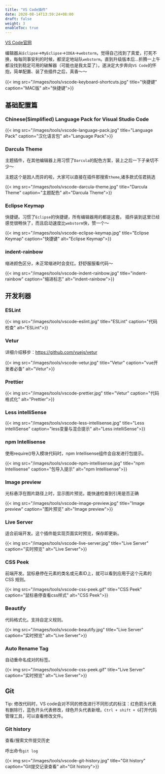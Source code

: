 ```yaml
---
title: "VS Code插件"
date: 2020-08-14T13:59:24+08:00
draft: false
weight: 3
enableToc: true
---
```


[VS Code官网](https://code.visualstudio.com/)

编辑器从`Eclipse`->`MyEclipse`->`IDEA`->`webstorm`，觉得自己找到了真爱，打死不换，每每同事安利的时候，都坚定地站队`webstorm`。直到升级版本后...折腾一上午都没找到稳定可用的破解器（可能也是我太菜了）。遂决定大步奔向`VS Code`的怀抱，简单配置、装了些插件之后，真香～～

{{< img src="/images/tools/vscode-keyboard-shortcuts.jpg" title="快捷键" caption="MAC版" alt="快捷键">}}

## 基础配置篇

### Chinese(Simplified) Language Pack for Visual Studio Code

{{< img src="/images/tools/vscode-language-pack.jpg" title="Language Pack" caption="汉化语言包" alt="Language Pack">}}

### Darcula Theme

主题插件，在其他编辑器上用习惯了`Darcula`的配色方案，装上之后一下子亲切不少～ 

主题这个是因人而异的啦，大家可以直接在插件那搜索`theme`,诸多款式任君挑选

{{< img src="/images/tools/vscode-darcula-theme.jpg" title="Darcula Theme" caption="主题配色" alt="Darcula Theme">}}

### Eclipse Keymap

快捷键。习惯了`Eclipse`的快捷键，所有编辑器用的都是这套。
插件装到这里已经感觉很畅快了，而且启动速度比`webstorm`快，赞一个～

{{< img src="/images/tools/vscode-eclipse-keymap.jpg" title="Eclipse Keymap" caption="快捷键" alt="Eclipse Keymap">}}

### indent-rainbow

缩进颜色区分，未正常缩进时会变红。舒舒服服看代码～

{{< img src="/images/tools/vscode-indent-rainbow.jpg" title="indent-rainbow" caption="缩进标志" alt="indent-rainbow">}}


## 开发利器

### ESLint

{{< img src="/images/tools/vscode-eslint.jpg" title="ESLint" caption="代码检查" alt="ESLint">}}

### Vetur

详细介绍移步：https://github.com/vuejs/vetur

{{< img src="/images/tools/vscode-vetur.jpg" title="Vetur" caption="vue开发者必备" alt="Vetur">}}

### Prettier

{{< img src="/images/tools/vscode-prettier.jpg" title="Vetur" caption="代码格式化" alt="Prettier">}}

### Less intelliSense

{{< img src="/images/tools/vscode-less-intellisense.jpg" title="Less intelliSense" caption="less变量与混合提示" alt="Less intelliSense">}}

### npm Intellisense

使用require()导入模块代码时，npm Intellisense组件会自发进行包提示。

{{< img src="/images/tools/vscode-npm-intellisense.jpg" title="npm Intellisense" caption="包导入提示" alt="npm Intellisense">}}

### Image preview

光标悬浮在图片路径上时，显示图片预览。能快速检查到引用是否正确

{{< img src="/images/tools/vscode-image-preview.jpg" title="Image preview" caption="图片预览" alt="Image preview">}}

### Live Server

适合前端开发。这个插件能实现页面实时预览，保存即更新。

{{< img src="/images/tools/vscode-live-server.jpg" title="Live Server" caption="实时预览" alt="Live Server">}}

### CSS Peek

前端开发。鼠标悬停在元素的类名或元素ID上，就可以看到应用于这个元素的 CSS 规则。

{{< img src="/images/tools/vscode-css-peek.gif" title="CSS Peek" caption="鼠标悬停查看css样式" alt="CSS Peek">}}

### Beautify

代码格式化。支持自定义规则。

{{< img src="/images/tools/vscode-beautify.jpg" title="Live Server" caption="实时预览" alt="Live Server">}}

### Auto Rename Tag

自动重命名成对的标签。

{{< img src="/images/tools/vscode-css-peek.gif" title="Live Server" caption="实时预览" alt="Live Server">}}



## Git

Tip: 修改代码时，VS code会对不同的修改进行不同形式的标注：红色箭头代表有删除行，蓝色开头代表修改，绿色开头代表新增。`Ctrl + shift + G`打开代码管理工具，可以查看修改文件。

### Git history

查看/搜索文件提交历史

呼出命令`git log`

{{< img src="/images/tools/vscode-git-history.jpg" title="Git history" caption="Git提交记录查看" alt="Git history">}}
